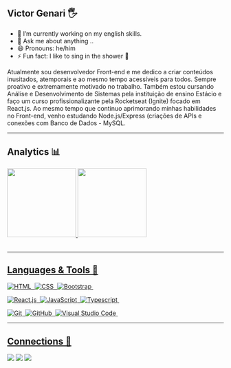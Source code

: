 ## Victor Genari 🖐️

- 🔭 I’m currently working on my english skills.
- 💬 Ask me about anything ..
- 😄 Pronouns: he/him
- ⚡ Fun fact: I like to sing in the shower 🤣

Atualmente sou desenvolvedor Front-end e me dedico a criar conteúdos inusitados, atemporais e ao mesmo tempo acessíveis para todos. Sempre proativo e extremamente motivado no trabalho. Também estou cursando Análise e Desenvolvimento de Sistemas pela instituição de ensino Estácio e faço um curso profissionalizante pela Rocketseat (Ignite) focado em React.js. Ao mesmo tempo que continuo aprimorando minhas habilidades no Front-end, venho estudando Node.js/Express (criações de APIs e conexões com Banco de Dados - MySQL.

<hr>

## Analytics 📊

<div>
  <a href="https://github.com/victorgenari/">
  <img height="160em" src="https://github-readme-stats.vercel.app/api?username=victorgenari&show_icons=true&theme=default"/>
  <img height="160em" src="https://github-readme-stats.vercel.app/api/top-langs/?username=victorgenari&layout=compact"/>
</div> <br>
  
<hr>

## Languages & Tools 🔁
  
![HTML](https://img.shields.io/badge/-HTML-05122A?style=flat&logo=HTML5)&nbsp;
![CSS](https://img.shields.io/badge/-CSS-05122A?style=flat&logo=CSS3&logoColor=1572B6)&nbsp;
![Bootstrap](https://img.shields.io/badge/-Bootstrap-05122A?style=flat&logo=bootstrap&logoColor=563D7C)&nbsp;  

![React.js](https://img.shields.io/badge/-React.js-05122A?style=flat&logo=react)&nbsp;
![JavaScript](https://img.shields.io/badge/-JavaScript-05122A?style=flat&logo=javascript)&nbsp;
![Typescript](https://img.shields.io/badge/-Typescript-05122A?style=flat&logo=typescript)&nbsp;

![Git](https://img.shields.io/badge/-Git-05122A?style=flat&logo=git)&nbsp;
![GitHub](https://img.shields.io/badge/-GitHub-05122A?style=flat&logo=github)&nbsp;
![Visual Studio Code](https://img.shields.io/badge/-Visual%20Studio%20Code-05122A?style=flat&logo=visual-studio-code&logoColor=007ACC)&nbsp;
 
<hr>
  
  ## Connections 📶

<p align="left">
<a href="https://www.linkedin.com/in/victorgenari/"><img src="https://img.shields.io/badge/-victorgenari-0077B5?style=flat&logo=Linkedin&logoColor=white"/></a>
<a href="mailto:victor.olr@hotmail.com"><img src="https://img.shields.io/badge/-victorgenari-F5F5F5?style=flat&logo=microsoft&logoColor=blue"/></a>
<a href="https://steamcommunity.com/id/k1genari/"><img src="https://img.shields.io/badge/-victorgenari-413D3D?style=flat&logo=steam"/></a>
</p>
